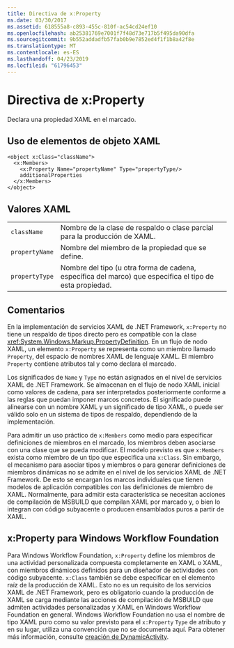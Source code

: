 ```yaml
---
title: Directiva de x:Property
ms.date: 03/30/2017
ms.assetid: 618555a8-c893-455c-810f-ac54cd24ef10
ms.openlocfilehash: ab25381769e7001f7f48d73e717b5f495da90dfa
ms.sourcegitcommit: 9b552addadfb57fab0b9e7852ed4f1f1b8a42f8e
ms.translationtype: MT
ms.contentlocale: es-ES
ms.lasthandoff: 04/23/2019
ms.locfileid: "61796453"
---
```

# <a name="xproperty-directive"></a>Directiva de x:Property
Declara una propiedad XAML en el marcado.  
  
## <a name="xaml-object-element-usage"></a>Uso de elementos de objeto XAML  
  
```  
<object x:Class="className">  
  <x:Members>  
    <x:Property Name="propertyName" Type="propertyType/>  
    additionalProperties  
  </x:Members>  
</object>  
```  
  
## <a name="xaml-values"></a>Valores XAML  
  
|||  
|-|-|  
|`className`|Nombre de la clase de respaldo o clase parcial para la producción de XAML.|  
|`propertyName`|Nombre del miembro de la propiedad que se define.|  
|`propertyType`|Nombre del tipo (u otra forma de cadena, específica del marco) que especifica el tipo de esta propiedad.|  
  
## <a name="remarks"></a>Comentarios  
 En la implementación de servicios XAML de .NET Framework, `x:Property` no tiene un respaldo de tipos directo pero es compatible con la clase <xref:System.Windows.Markup.PropertyDefinition>. En un flujo de nodo XAML, un elemento `x:Property` se representa como un miembro llamado `Property`, del espacio de nombres XAML de lenguaje XAML. El miembro `Property` contiene atributos tal y como declara el marcado.  
  
 Los significados de `Name` y `Type` no están asignados en el nivel de servicios XAML de .NET Framework. Se almacenan en el flujo de nodo XAML inicial como valores de cadena, para ser interpretados posteriormente conforme a las reglas que puedan imponer marcos concretos. El significado puede alinearse con un nombre XAML y un significado de tipo XAML, o puede ser válido solo en un sistema de tipos de respaldo, dependiendo de la implementación.  
  
 Para admitir un uso práctico de `x:Members` como medio para especificar definiciones de miembros en el marcado, los miembros deben asociarse con una clase que se pueda modificar. El modelo previsto es que `x:Members` exista como miembro de un tipo que especifica una `x:Class`. Sin embargo, el mecanismo para asociar tipos y miembros o para generar definiciones de miembros dinámicas no se admite en el nivel de los servicios XAML de .NET Framework. De esto se encargan los marcos individuales que tienen modelos de aplicación compatibles con las definiciones de miembro de XAML. Normalmente, para admitir esta característica se necesitan acciones de compilación de MSBUILD que compilan XAML por marcado y, o bien lo integran con código subyacente o producen ensamblados puros a partir de XAML.  
  
## <a name="xproperty-for-windows-workflow-foundation"></a>x:Property para Windows Workflow Foundation  
 Para Windows Workflow Foundation, `x:Property` define los miembros de una actividad personalizada compuesta completamente en XAML o XAML, con miembros dinámicos definidos para un diseñador de actividades con código subyacente. `x:Class` también se debe especificar en el elemento raíz de la producción de XAML. Esto no es un requisito de los servicios XAML de .NET Framework, pero es obligatorio cuando la producción de XAML se carga mediante las acciones de compilación de MSBUILD que admiten actividades personalizadas y XAML en Windows Workflow Foundation en general. Windows Workflow Foundation no usa el nombre de tipo XAML puro como su valor previsto para el `x:Property` `Type` de atributo y en su lugar, utiliza una convención que no se documenta aquí. Para obtener más información, consulte [creación de DynamicActivity](https://docs.microsoft.com/previous-versions/dotnet/netframework-4.0/dd807392(v=vs.100)).
